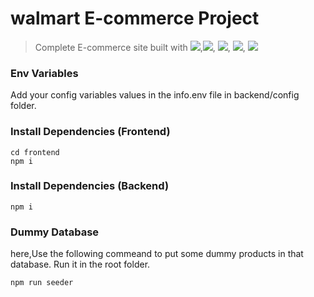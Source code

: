 # walmart E-commerce Project

> Complete E-commerce site built with <img src="https://img.shields.io/badge/Node.js-43853D?style=plastic&logo=node-dot-js&logoColor=white" />,<img src="https://img.shields.io/badge/React-20232A?style=plastic&logo=react&logoColor=61DAFB" />, <img src="https://img.shields.io/badge/Redux-593D88?style=plastic&logo=redux&logoColor=white" />, <img src="https://img.shields.io/badge/Express.js-000000?style=plastic&logo=express&logoColor=white" />, <img src="https://img.shields.io/badge/MongoDB-4EA94B?style=plastic&logo=mongodb&logoColor=white" />


### Env Variables

Add your config variables values in the info.env file in backend/config folder.

### Install Dependencies (Frontend)

```
cd frontend
npm i
```

### Install Dependencies (Backend)

```
npm i
```

### Dummy Database

here,Use the following commeand to put some dummy products in that database.
Run it in the root folder.

```
npm run seeder
```
